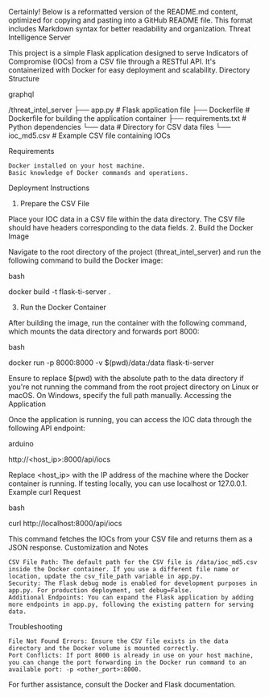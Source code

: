 Certainly! Below is a reformatted version of the README.md content, optimized for copying and pasting into a GitHub README file. This format includes Markdown syntax for better readability and organization.
Threat Intelligence Server

This project is a simple Flask application designed to serve Indicators of Compromise (IOCs) from a CSV file through a RESTful API. It's containerized with Docker for easy deployment and scalability.
Directory Structure

graphql

/threat_intel_server
  ├── app.py              # Flask application file
  ├── Dockerfile          # Dockerfile for building the application container
  ├── requirements.txt    # Python dependencies
  └── data                # Directory for CSV data files
      └── ioc_md5.csv     # Example CSV file containing IOCs

Requirements

    Docker installed on your host machine.
    Basic knowledge of Docker commands and operations.

Deployment Instructions
1. Prepare the CSV File

Place your IOC data in a CSV file within the data directory. The CSV file should have headers corresponding to the data fields.
2. Build the Docker Image

Navigate to the root directory of the project (threat_intel_server) and run the following command to build the Docker image:

bash

docker build -t flask-ti-server .

3. Run the Docker Container

After building the image, run the container with the following command, which mounts the data directory and forwards port 8000:

bash

docker run -p 8000:8000 -v $(pwd)/data:/data flask-ti-server

Ensure to replace $(pwd) with the absolute path to the data directory if you're not running the command from the root project directory on Linux or macOS. On Windows, specify the full path manually.
Accessing the Application

Once the application is running, you can access the IOC data through the following API endpoint:

arduino

http://<host_ip>:8000/api/iocs

Replace <host_ip> with the IP address of the machine where the Docker container is running. If testing locally, you can use localhost or 127.0.0.1.
Example curl Request

bash

curl http://localhost:8000/api/iocs

This command fetches the IOCs from your CSV file and returns them as a JSON response.
Customization and Notes

    CSV File Path: The default path for the CSV file is /data/ioc_md5.csv inside the Docker container. If you use a different file name or location, update the csv_file_path variable in app.py.
    Security: The Flask debug mode is enabled for development purposes in app.py. For production deployment, set debug=False.
    Additional Endpoints: You can expand the Flask application by adding more endpoints in app.py, following the existing pattern for serving data.

Troubleshooting

    File Not Found Errors: Ensure the CSV file exists in the data directory and the Docker volume is mounted correctly.
    Port Conflicts: If port 8000 is already in use on your host machine, you can change the port forwarding in the Docker run command to an available port: -p <other_port>:8000.

For further assistance, consult the Docker and Flask documentation.